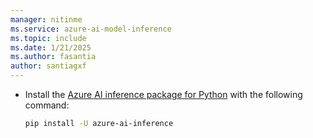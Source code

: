 ```yaml
---
manager: nitinme
ms.service: azure-ai-model-inference
ms.topic: include
ms.date: 1/21/2025
ms.author: fasantia
author: santiagxf
---
```


* Install the [Azure AI inference package for Python](https://aka.ms/azsdk/azure-ai-inference/python/reference) with the following command:

  ```bash
  pip install -U azure-ai-inference
  ```
